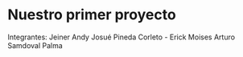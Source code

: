 # Nuestro primer proyecto

Integrantes:
Jeiner Andy Josué Pineda Corleto -
Erick Moises Arturo Samdoval Palma